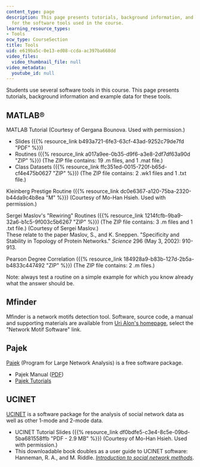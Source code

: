```yaml
---
content_type: page
description: This page presents tutorials, background information, and example data
  for the software tools used in the course.
learning_resource_types:
- Tools
ocw_type: CourseSection
title: Tools
uid: e619ba5c-0e13-ed08-ccda-ac397ba668dd
video_files:
  video_thumbnail_file: null
video_metadata:
  youtube_id: null
---
```


Students use several software tools in this course. This page presents tutorials, background information and example data for these tools.

MATLAB®
-------

MATLAB Tutorial (Courtesy of Gergana Bounova. Used with permission.)

*   Slides ({{% resource_link b493a721-6fe3-63cf-43ad-9252c79de7fd "PDF" %}})
*   Routines ({{% resource_link a017a9ee-0b35-d9f6-a3e8-2df7df63a90d "ZIP" %}}) (The ZIP file contains: 19 .m files, and 1 .mat file.)
*   Class Datasets ({{% resource_link ffc351ed-0015-720f-b65d-cf4e475b0627 "ZIP" %}}) (The ZIP file contains: 2 .wk1 files and 1 .txt file.)

Kleinberg Prestige Routine ({{% resource_link dc0e6367-a120-75ba-2320-b44da9c4b8ea "M" %}}) (Courtesy of Mo-Han Hsieh. Used with permission.)

Sergei Maslov's "Rewiring" Routines ({{% resource_link 1214fcfb-9ba9-32a6-b1c5-9f003c5b6267 "ZIP" %}}) (The ZIP file contains: 3 .m files and 1 .txt file.) (Courtesy of Sergei Maslov.)  
These relate to the paper Maslov, S., and K. Sneppen. "Specificity and Stability in Topology of Protein Networks." _Science_ 296 (May 3, 2002): 910-913.

Pearson Degree Correlation ({{% resource_link 184928a9-b83b-127d-2b5a-b4833c447492 "ZIP" %}}) (The ZIP file contains: 2 .m files.)

Note: always test a routine on a simple example for which you know already what the answer should be.

Mfinder
-------

Mfinder is a network motifs detection tool. Software, source code, a manual and supporting materials are available from [Uri Alon's homepage](http://www.weizmann.ac.il/mcb/UriAlon/), select the "Network Motif Software" link.

Pajek
-----

[Pajek](http://vlado.fmf.uni-lj.si/pub/networks/pajek/) (Program for Large Network Analysis) is a free software package.

*   Pajek Manual ([PDF](http://vlado.fmf.uni-lj.si/pub/networks/pajek/doc/pajekman.pdf))
*   [Pajek Tutorials](http://vlado.fmf.uni-lj.si/pub/networks/pajek/howto.htm)

UCINET
------

[UCINET](http://www.analytictech.com/ucinet/ucinet.htm) is a software package for the analysis of social network data as well as other 1-mode and 2-mode data.

*   UCINET Tutorial Slides ({{% resource_link df0bdfe5-c3e4-8c5e-09bd-5ba681558ffb "PDF - 2.9 MB" %}}) (Courtesy of Mo-Han Hsieh. Used with permission.)
*   This downloadable book doubles as a user guide to UCINET software: Hanneman, R. A., and M. Riddle. [_Introduction to social network methods_](http://faculty.ucr.edu/~hanneman/nettext/).